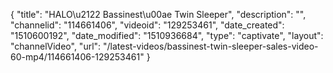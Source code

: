 {
    "title": "HALO\u2122 Bassinest\u00ae Twin Sleeper",
    "description": "",
    "channelid": "114661406",
    "videoid": "129253461",
    "date_created": "1510600192",
    "date_modified": "1510936684",
    "type": "captivate",
    "layout": "channelVideo",
    "url": "\/latest-videos\/bassinest-twin-sleeper-sales-video-60-mp4\/114661406-129253461"
}